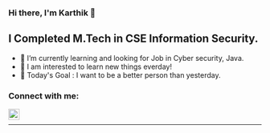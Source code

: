 ### Hi there, I'm Karthik 👋

## I Completed M.Tech in CSE Information Security.

- 🌱 I’m currently learning and looking for Job in Cyber security, Java.
- 👀 I am interested to learn new things everday!
- 🥅 Today's Goal : I want to be a better person than yesterday.

### Connect with me:

[<img align="left" alt="in/karthik-deivasigamani-971982173/ | LinkedIn" width="22px" src="https://cdn.jsdelivr.net/npm/simple-icons@v3/icons/linkedin.svg" />][linkedin]

<br />

---

[linkedin]: https://www.linkedin.com/in/karthik-deivasigamani-971982173/
